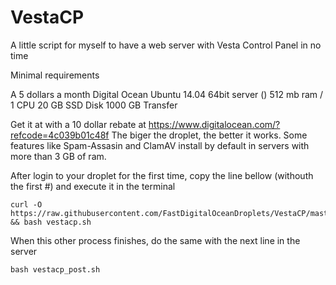 # VestaCP
A little script for myself to have a web server with Vesta Control Panel in no time

Minimal requirements

A 5 dollars a month Digital Ocean Ubuntu 14.04 64bit server ()
512 mb ram / 1 CPU
20 GB SSD Disk
1000 GB Transfer

Get it at with a 10 dollar rebate at https://www.digitalocean.com/?refcode=4c039b01c48f
The biger the droplet, the better it works. Some features like Spam-Assasin and ClamAV install by default in servers with more than 3 GB of ram.

After login to your droplet for the first time, copy the line bellow (withouth the first #) and execute it in the terminal

    curl -O https://raw.githubusercontent.com/FastDigitalOceanDroplets/VestaCP/master/vestacp.sh && bash vestacp.sh

When this other process finishes, do the same with the next line in the server

    bash vestacp_post.sh
